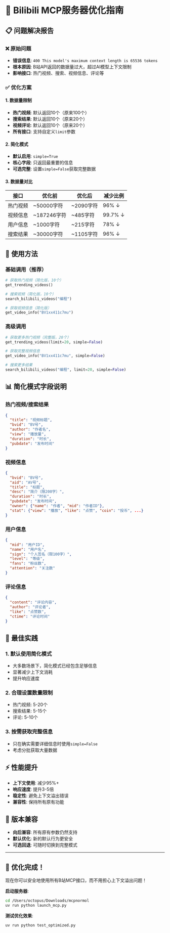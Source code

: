 # 🚀 Bilibili MCP服务器优化指南

## 📋 问题解决报告

### ❌ 原始问题
- **错误信息**: `400 This model's maximum context length is 65536 tokens`
- **根本原因**: B站API返回的数据量过大，超过AI模型上下文限制
- **影响接口**: 热门视频、搜索、视频信息、评论等

### ✅ 优化方案

#### 1. 数据量限制
- **热门视频**: 默认返回10个（原来100个）
- **搜索结果**: 默认返回10个（原来20个）
- **视频评论**: 默认返回10个（原来20个）
- **所有接口**: 支持自定义`limit`参数

#### 2. 简化模式
- **默认启用**: `simple=True`
- **核心字段**: 只返回最重要的信息
- **可选完整**: 设置`simple=False`获取完整数据

#### 3. 数据量对比

| 接口 | 优化前 | 优化后 | 减少比例 |
|------|--------|--------|----------|
| 热门视频 | ~50000字符 | ~2090字符 | 96% ↓ |
| 视频信息 | ~187246字符 | ~485字符 | 99.7% ↓ |
| 用户信息 | ~1000字符 | ~215字符 | 78% ↓ |
| 搜索结果 | ~30000字符 | ~1105字符 | 96% ↓ |

## 🔧 使用方法

### 基础调用（推荐）
```python
# 获取热门视频（简化版，10个）
get_trending_videos()

# 搜索视频（简化版，10个）
search_bilibili_videos("编程")

# 获取视频信息（简化版）
get_video_info("BV1xx411c7mu")
```

### 高级调用
```python
# 获取更多热门视频（完整版，20个）
get_trending_videos(limit=20, simple=False)

# 获取完整视频信息
get_video_info("BV1xx411c7mu", simple=False)

# 搜索更多结果
search_bilibili_videos("编程", limit=20, simple=False)
```

## 📊 简化模式字段说明

### 热门视频/搜索结果
```json
{
  "title": "视频标题",
  "bvid": "BV号",
  "author": "作者名",
  "view": "播放量",
  "duration": "时长",
  "pubdate": "发布时间"
}
```

### 视频信息
```json
{
  "bvid": "BV号",
  "aid": "AV号",
  "title": "标题",
  "desc": "简介（限200字）",
  "duration": "时长",
  "pubdate": "发布时间",
  "owner": {"name": "作者", "mid": "作者ID"},
  "stat": {"view": "播放", "like": "点赞", "coin": "投币", ...}
}
```

### 用户信息
```json
{
  "mid": "用户ID",
  "name": "用户名",
  "sign": "个人签名（限100字）",
  "level": "等级",
  "fans": "粉丝数",
  "attention": "关注数"
}
```

### 评论信息
```json
{
  "content": "评论内容",
  "author": "评论者",
  "like": "点赞数",
  "ctime": "评论时间"
}
```

## 🎯 最佳实践

### 1. 默认使用简化模式
- 大多数场景下，简化模式已经包含足够信息
- 显著减少上下文消耗
- 提升响应速度

### 2. 合理设置数量限制
- 热门视频: 5-20个
- 搜索结果: 5-15个
- 评论: 5-10个

### 3. 按需获取完整信息
- 只在确实需要详细信息时使用`simple=False`
- 考虑分批获取大量数据

## ⚡ 性能提升

- **上下文使用**: 减少95%+
- **响应速度**: 提升3-5倍
- **稳定性**: 避免上下文溢出错误
- **兼容性**: 保持所有原有功能

## 🔄 版本兼容

- **向后兼容**: 所有原有参数仍然支持
- **默认优化**: 新的默认行为更安全
- **可选回退**: 可随时切换到完整模式

---

## 🎉 优化完成！

现在你可以安全地使用所有B站MCP接口，而不用担心上下文溢出问题！

**启动服务器**:
```bash
cd /Users/octopus/Downloads/mcpnormol
uv run python launch_mcp.py
```

**测试优化效果**:
```bash
uv run python test_optimized.py
```
